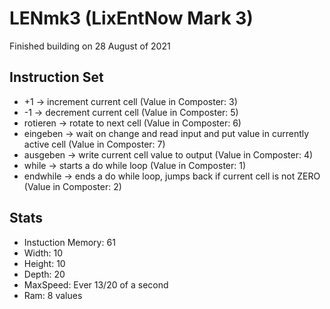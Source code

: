 # LENmk3 (LixEntNow Mark 3)
Finished building on 28 August of 2021

## Instruction Set
- +1 -> increment current cell (Value in Composter: 3)
- -1 -> decrement current cell (Value in Composter: 5)
- rotieren -> rotate to next cell (Value in Composter: 6)
- eingeben -> wait on change and read input and put value in currently active cell (Value in Composter: 7)
- ausgeben -> write current cell value to output (Value in Composter: 4)
- while -> starts a do while loop (Value in Composter: 1)
- endwhile -> ends a do while loop, jumps back if current cell is not ZERO (Value in Composter: 2)

## Stats
- Instuction Memory: 61
- Width: 10
- Height: 10
- Depth: 20
- MaxSpeed: Ever 13/20 of a second
- Ram: 8 values
